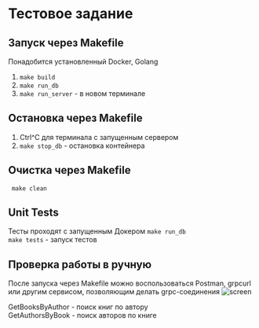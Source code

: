 # Тестовое задание

## Запуск через Makefile
Понадобится установленный Docker, Golang

1) <code>make build</code>
2) <code>make run_db</code>
3) <code>make run_server</code> - в новом терминале

## Остановка через Makefile

1) Ctrl^C для терминала с запущенным сервером
2) <code>make stop_db</code> - остановка контейнера

## Очистка через Makefile
<code> make clean </code>

## Unit Tests
Тесты проходят с запущенным Докером <code>make run_db </code> <br />
<code>make tests</code> - запуск тестов

## Проверка работы в ручную 
После запуска через Makefile можно воспользоваться Postman, grpcurl или другим сервисом, позволяющим делать grpc-соединения
![screen](https://github.com/ArtemusCoder/kvado-test-project/assets/33132419/c757b0e9-3cc2-41c1-b71e-47ef0e085b57)

GetBooksByAuthor - поиск книг по автору <br />
GetAuthorsByBook - поиск авторов по книге

